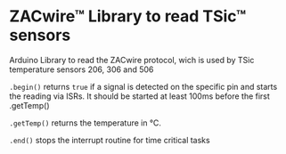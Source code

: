 # ZACwire™ Library to read TSic™ sensors
Arduino Library to read the ZACwire protocol, wich is used by TSic temperature sensors 206, 306 and 506

`.begin()` returns `true` if a signal is detected on the specific pin and starts the reading via ISRs. It should be started at least 100ms before the first .getTemp()

`.getTemp()` returns the temperature in °C. 

`.end()` stops the interrupt routine for time critical tasks
